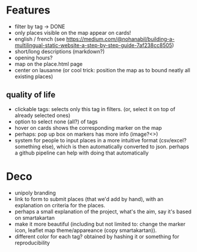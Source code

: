# Features
* filter by tag -> DONE
* only places visible on the map appear on cards!
* english / french (see https://medium.com/@nohanabil/building-a-multilingual-static-website-a-step-by-step-guide-7af238cc8505)
* short/long descriptions (markdown?)
* opening hours?
* map on the place.html page
* center on lausanne (or cool trick: position the map as to bound neatly all existing places)

## quality of life
* clickable tags: selects only this tag in filters. (or, select it on top of already selected ones)
* option to select none (all?) of tags
* hover on cards shows the corresponding marker on the map
* perhaps: pop up box on markers has more info (image?<>)
* system for people to input places in a more intuitive format (csv/excel? something else), which is then automatically converted to json. perhaps a github pipeline can help with doing that automatically


# Deco
* unipoly branding
* link to form to submit places (that we'd add by hand), with an explanation on criteria for the places.
* perhaps a small explanation of the project, what's the aim, say it's based on smartakartan
* make it more beautiful (including but not limited to: change the marker icon, leaflet map theme/appareance (copy smartakartan)).
* different color for each tag? obtained by hashing it or something for reproducibility